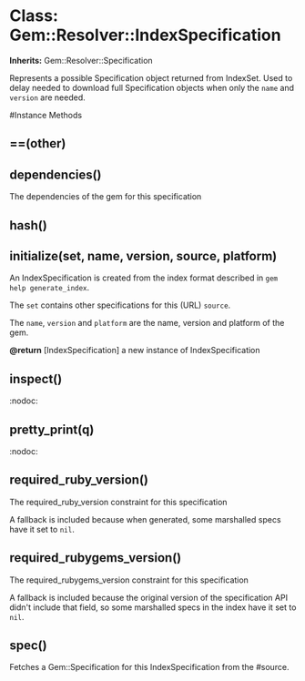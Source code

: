 # Class: Gem::Resolver::IndexSpecification
**Inherits:** Gem::Resolver::Specification
    

Represents a possible Specification object returned from IndexSet.  Used to
delay needed to download full Specification objects when only the `name` and
`version` are needed.



#Instance Methods
## ==(other) [](#method-i-==)

## dependencies() [](#method-i-dependencies)
The dependencies of the gem for this specification

## hash() [](#method-i-hash)

## initialize(set, name, version, source, platform) [](#method-i-initialize)
An IndexSpecification is created from the index format described in `gem help
generate_index`.

The `set` contains other specifications for this (URL) `source`.

The `name`, `version` and `platform` are the name, version and platform of the
gem.

**@return** [IndexSpecification] a new instance of IndexSpecification

## inspect() [](#method-i-inspect)
:nodoc:

## pretty_print(q) [](#method-i-pretty_print)
:nodoc:

## required_ruby_version() [](#method-i-required_ruby_version)
The required_ruby_version constraint for this specification

A fallback is included because when generated, some marshalled specs have it
set to `nil`.

## required_rubygems_version() [](#method-i-required_rubygems_version)
The required_rubygems_version constraint for this specification

A fallback is included because the original version of the specification API
didn't include that field, so some marshalled specs in the index have it set
to `nil`.

## spec() [](#method-i-spec)
Fetches a Gem::Specification for this IndexSpecification from the #source.


